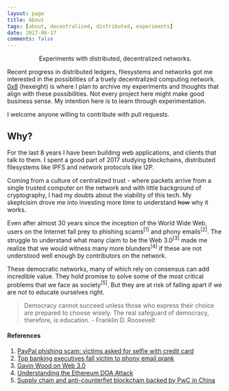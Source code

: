 ```yaml
---
layout: page
title: About
tags: [about, decentralized, distributed, experiments]
date: 2017-06-17
comments: false
---
```

    
<center>Experiments with distributed, decentralized networks.</center>

Recent progress in distributed ledgers, filesystems and networks got me interested in the possiblities of a truely decentralized computing network. [0x8](http://0x8.in) (hexeight) is where I plan to archive my experiments and thoughts that align with these possibilities. Not every project here might make good business sense. My intention here is to learn through experimentation.

I welcome anyone willing to contribute with pull requests.

## Why?

For the last 8 years I have been building web applications, and clients that talk to them. I spent a good part of 2017 studying blockchains, distributed filesystems like IPFS and network protocols like I2P.

Coming from a culture of centralized trust - where packets arrive from a single trusted computer on the network and with little background of cryptography, I had my doubts about the viability of this tech. My skeptcisim drove me into investing more time to understand ~~how~~ why it works.

Even after almost 30 years since the inception of the World Wide Web, users on the Internet fall prey to phishing scams<sup>[1]</sup> and phony emails<sup>[2]</sup>. The struggle to understand what many claim to be the Web 3.0<sup>[3]</sup> made me realize that we would witness many more blunders<sup>[4]</sup> if these are not understood well enough by contributors on the network.

These democratic networks, many of which rely on consensus can add incredible value. They hold promise to solve some of the most critical problems that we face as society<sup>[5]</sup>. But they are at risk of falling apart if we are not to educate ourselves right.

>Democracy cannot succeed unless those who express their choice are prepared to choose wisely. The real safeguard of democracy, therefore, is education.
> \- Franklin D. Roosevelt

#### References
1. [PayPal phishing scam: victims asked for selfie with credit card](http://www.ibtimes.com/paypal-phishing-scam-victims-asked-take-selfie-credit-card-id-2553540)
2. [Top banking executives fall victim to phony email prank](http://www.theaustralian.com.au/business/wall-street-journal/lloyd-blankfein-michael-corbat-fall-for-phishing-email-prank/news-story/b893f0adfcc16edbe8286240be5a43d1)
3. [Gavin Wood on Web 3.0](https://bitcoinmagazine.com/articles/web-3-0-chat-ethereums-gavin-wood-1398455401/)
4. [Understanding the Ethereum DOA Attack](http://www.coindesk.com/understanding-dao-hack-journalists/)
5. [Supply chain and anti-counterfiet blockchain backed by PwC in China](http://www.ibtimes.co.uk/pwc-backs-chinese-supply-chain-anti-counterfeiting-blockchain-1622606)